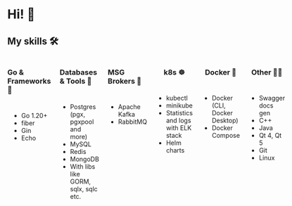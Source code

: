 <h1 id="hi-i-m-dmitry-">Hi! 👋</h1>
<!--<h2 id="-about-me">About Me</h2>
<ul>
<li>I'm backend developer working with Go. I build my own small projects using current technologies.</li>
<li>I am currently working at a large enterprise as a software developer, with a stack of C++, qt4 and qt5.</li>
<li>I try to learn new things every day.</li>
</ul> -->
<h2 id="-skills">My skills 🛠</h2>
<div style="display: flex; gap: 20px;">
  <!-- Column for Go and related technologies -->
  <div style="display: flex; flex-direction: column; gap: 10px; align-items: center;">
    <h3>Go & Frameworks 🚀</h3>
    <ul>
    <li>Go 1.20+</li>
    <li>fiber</li>
    <li>Gin</li>
    <li>Echo</li>
    </ul>
  </div>
  <!-- Column for Databases -->
  <div style="display: flex; flex-direction: column; gap: 10px; align-items: center;">
    <h3>Databases & Tools 💾</h3>
    <ul>
    <li>Postgres (pgx, pgxpool and more)</li>
    <li>MySQL</li>
    <li>Redis</li>
    <li>MongoDB</li>
    <li>With libs like GORM, sqlx, sqlc etc.</li>
    </ul>
  </div>
  <!-- Column for msg brokers -->
  <div style="display: flex; flex-direction: column; gap: 10px; align-items: center;">
    <h3>MSG Brokers 📨</h3>
    <ul>
    <li>Apache Kafka</li>
    <li>RabbitMQ</li>
    </ul>
  </div>
  <!-- Column for k8s -->
  <div style="display: flex; flex-direction: column; gap: 10px; align-items: center;">
    <h3>k8s ☸️</h3>
    <ul>
    <li>kubectl</li>
    <li>minikube</li>
    <li>Statistics and logs with ELK stack</li>
    <li>Helm charts</li>
    </ul>
  </div>
  <!-- Column for Docker -->
  <div style="display: flex; flex-direction: column; gap: 10px; align-items: center;">
    <h3>Docker 🐋</h3>
    <ul>
    <li>Docker (CLI, Docker Desktop)</li>
    <li>Docker Compose</li>
    </ul>
  </div>
  <!-- Cpp and QT -->
  <div style="display: flex; flex-direction: column; gap: 10px; align-items: center;">
    <h3>Other 🧑‍💻</h3>
    <ul>
    <li>Swagger docs gen</li>
    <li>C++</li>
    <li>Java</li>
    <li>Qt 4, Qt 5</li>
    <li>Git</li>
    <li>Linux</li>
    </ul>
  </div>
</div>
